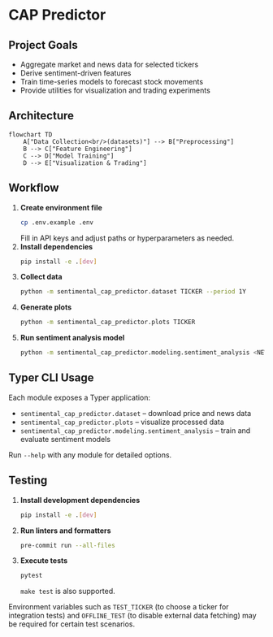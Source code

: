 # CAP Predictor

## Project Goals
- Aggregate market and news data for selected tickers
- Derive sentiment-driven features
- Train time-series models to forecast stock movements
- Provide utilities for visualization and trading experiments

## Architecture
```mermaid
flowchart TD
    A["Data Collection<br/>(datasets)"] --> B["Preprocessing"]
    B --> C["Feature Engineering"]
    C --> D["Model Training"]
    D --> E["Visualization & Trading"]
```

## Workflow
1. **Create environment file**
   ```bash
   cp .env.example .env
   ```
   Fill in API keys and adjust paths or hyperparameters as needed.
2. **Install dependencies**
   ```bash
   pip install -e .[dev]
   ```
3. **Collect data**
   ```bash
   python -m sentimental_cap_predictor.dataset TICKER --period 1Y
   ```
4. **Generate plots**
   ```bash
   python -m sentimental_cap_predictor.plots TICKER
   ```
5. **Run sentiment analysis model**
   ```bash
   python -m sentimental_cap_predictor.modeling.sentiment_analysis <NEWS_PATH>
   ```

## Typer CLI Usage
Each module exposes a Typer application:
- `sentimental_cap_predictor.dataset` – download price and news data
- `sentimental_cap_predictor.plots` – visualize processed data
- `sentimental_cap_predictor.modeling.sentiment_analysis` – train and evaluate sentiment models

Run `--help` with any module for detailed options.

## Testing

1. **Install development dependencies**
   ```bash
   pip install -e .[dev]
   ```
2. **Run linters and formatters**
   ```bash
   pre-commit run --all-files
   ```
3. **Execute tests**
   ```bash
   pytest
   ```
   `make test` is also supported.

Environment variables such as `TEST_TICKER` (to choose a ticker for integration
tests) and `OFFLINE_TEST` (to disable external data fetching) may be required for
certain test scenarios.
